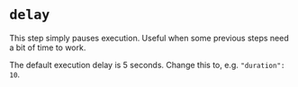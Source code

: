 # `delay`

This step simply pauses execution.
Useful when some previous steps need a bit of time to work.

The default execution delay is 5 seconds.
Change this to, e.g. `"duration": 10`.
